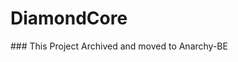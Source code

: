 # DiamondCore

<!--

This is a server software for Minecraft bedrock

This is not playable

## Links
Join DiamondCore discord server for latest updates

* __[Discord](https://discord.gg/SWZKcPBmpD)__

--!>

### This Project Archived and moved to Anarchy-BE
